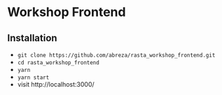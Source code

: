 # Workshop Frontend

## Installation

- `git clone https://github.com/abreza/rasta_workshop_frontend.git`
- `cd rasta_workshop_frontend`
- `yarn`
- `yarn start`
- visit http://localhost:3000/
